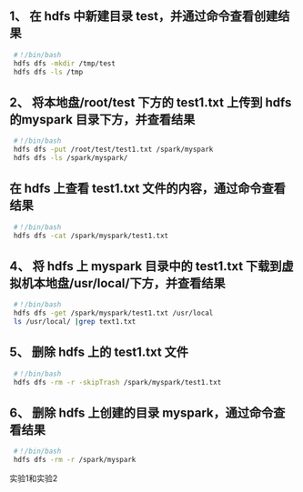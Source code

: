 ## 1、 在 hdfs 中新建目录 test，并通过命令查看创建结果

```bash
 #！/bin/bash
 hdfs dfs -mkdir /tmp/test
 hdfs dfs -ls /tmp
```

## 2、 将本地盘/root/test 下方的 test1.txt 上传到 hdfs 的myspark 目录下方，并查看结果
```bash
 #！/bin/bash
 hdfs dfs -put /root/test/test1.txt /spark/myspark
 hdfs dfs -ls /spark/myspark/
```
## 在 hdfs 上查看 test1.txt 文件的内容，通过命令查看结果
```bash
 #！/bin/bash
 hdfs dfs -cat /spark/myspark/test1.txt
```
## 4、 将 hdfs 上 myspark 目录中的 test1.txt 下载到虚拟机本地盘/usr/local/下方，并查看结果
```bash
 #！/bin/bash
 hdfs dfs -get /spark/myspark/test1.txt /usr/local
 ls /usr/local/ |grep text1.txt
```
## 5、 删除 hdfs 上的 test1.txt 文件
```bash
 #！/bin/bash
 hdfs dfs -rm -r -skipTrash /spark/myspark/test1.txt
```
## 6、 删除 hdfs 上创建的目录 myspark，通过命令查看结果
```bash
 #！/bin/bash
 hdfs dfs -rm -r /spark/myspark
```
实验1和实验2